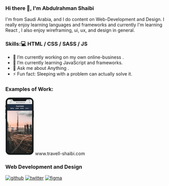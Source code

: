 ### Hi there 👋, I'm Abdulrahman Shaibi

I'm from Saudi Arabia, and I do content on Web-Development and Design. I really enjoy learning languages and frameworks and currently I'm learning React , I also enjoy wireframing, ui, ux, and design in general.

### Skills:💻  HTML / CSS / SASS / JS

- 🔭 I’m currently working on my own online-business . 
- 🌱 I’m currently learning JavaScript and frameworks. 
- 💬 Ask me about Anything . 
- ⚡ Fun fact: Sleeping with a problem can actually solve it. 

### Examples of Work:
<img src="https://github.com/Abdulrahman-Shaibi/Abdulrahman-Shaibi/blob/main/Project-1.png" height='180'>
www.travell-shaibi.com

### Web Development and Design

[<img src='https://cdn.jsdelivr.net/npm/simple-icons@3.0.1/icons/github.svg' alt='github' height='40'>](https://github.com/Abdulrahman-Shaibi)  [<img src='https://cdn.jsdelivr.net/npm/simple-icons@3.0.1/icons/twitter.svg' alt='twitter' height='40'>](https://twitter.com/aa_shaibi)  [<img src='https://cdn.jsdelivr.net/npm/simple-icons@3.0.1/icons/figma.svg' alt='figma' height='40'>](https://www.figma.com/file/JyXXPyCwAxRdjtimsqMf4s/Untitled?node-id=0%3A1)  

